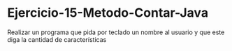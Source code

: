 # Ejercicio-15-Metodo-Contar-Java
Realizar un programa que pida por teclado un nombre al usuario y que este diga la cantidad de características
